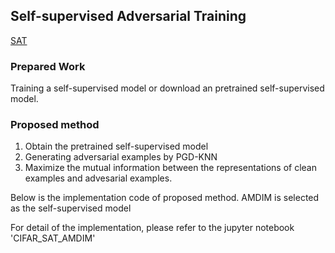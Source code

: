 ## Self-supervised Adversarial Training
[SAT](https://arxiv.org/abs/1911.06470)

### Prepared Work
Training a self-supervised model or download an pretrained self-supervised model. 

### Proposed method
1. Obtain the pretrained self-supervised model
2. Generating adversarial examples by PGD-KNN
3. Maximize the mutual information between the representations of clean examples and advesarial examples.

Below is the implementation code of proposed method.
AMDIM is selected as the self-supervised model

For detail of the implementation, please refer to the jupyter notebook 'CIFAR_SAT_AMDIM'
